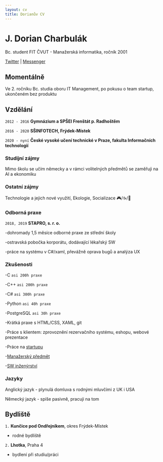 ```yaml
---
layout: cv
title: Dorianův CV
---
```

# J. Dorian Charbulák
Bc. student FIT ČVUT - Manažerská informatika, ročník 2001

<div id="webaddress">
<a href="https://twitter.com/charbulakdorian">Twitter</a>
| <a href="https://www.facebook.com/jakub.charbulak">Messenger</a>
</div>


## Momentálně 

Ve 2. ročníku Bc. studia oboru IT Management, po pokusu o team startup, ukončeném bez produktu


## Vzdělání

`2012 - 2016`
__Gymnázium a SPŠEI Frenštát p. Radhoštěm__

`2016 - 2020`
__SŠINFOTECH, Frýdek-Místek__

`2020 - nyní`
__České vysoké učení technické v Praze, fakulta Informačních technologií__

### Studijní zájmy

Mimo školu se učím německy a v rámci volitelných předmětů se zaměřuji na AI a ekonomiku


### Ostatní zájmy

Technologie a jejich nové využití, Ekologie, Socializace 🎮/☕/💃

### Odborná praxe

`2018, 2019`
__STAPRO, s. r. o.__

-dohromady 1,5 měsíce odborné praxe ze střední školy

-ostravská pobočka korporátu, dodávající lékařský SW

-práce na systému v C#/xaml, převážně oprava bugů a analýza UX

### Zkušenosti

-C `asi 200h praxe`

-C++ `asi 200h praxe`

-C# `asi 300h praxe`

-Python `asi 40h praxe`

-PostgreSQL `asi 30h praxe`

-Krátká praxe s HTML/CSS, XAML, git

-Práce s klientem: zprovoznění rezervačního systému, eshopu, webové prezentace

-Práce na [startupu](https://github.com/dorian-strawberrypie/cv-monorepo/tree/main/2021_otevrenyokno-groupstartup)

-[Manažerský předmět](https://github.com/dorian-strawberrypie/cv-monorepo/tree/main/2021_bussinessanalysis-subject)

-[SW inženýrství](https://gitlab.fit.cvut.cz/flajzjan/si-multiklubka)

### Jazyky

Anglický jazyk - plynulá domluva s rodnými mluvčími z UK i USA

Německý jazyk - spíše pasivně, pracuji na tom



## Bydliště

`1.`
__Kunčice pod Ondřejníkem__, okres Frýdek-Místek

- rodné bydliště

`2.`
__Lhotka__, Praha 4

- bydlení při studiu/práci



<!-- ### Footer

Last updated: Feb 11 -->


